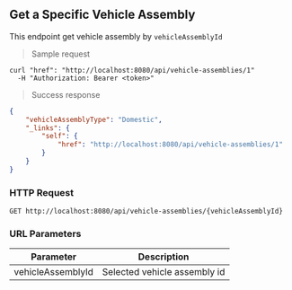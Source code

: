 ## Get a Specific Vehicle Assembly

This endpoint get vehicle assembly by <code>vehicleAssemblyId</code>

> Sample request

```shell
curl "href": "http://localhost:8080/api/vehicle-assemblies/1"
  -H "Authorization: Bearer <token>"
```

> Success response

```json
{
    "vehicleAssemblyType": "Domestic",
    "_links": {
        "self": {
            "href": "http://localhost:8080/api/vehicle-assemblies/1"
        }
    }
}
```

### HTTP Request

`GET http://localhost:8080/api/vehicle-assemblies/{vehicleAssemblyId}`

### URL Parameters

Parameter | Description
--------- | -----------
vehicleAssemblyId | Selected vehicle assembly id
